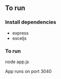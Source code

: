 ## To run

### Install dependencies
- express
- exceljs

### To run

node app.js

App runs on port 3040
